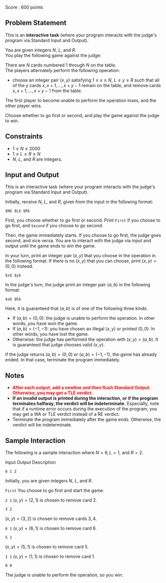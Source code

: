 Score : $600$ points

## Problem Statement

This is an **interactive task** (where your program interacts with the judge's program via Standard Input and Output).

You are given integers $N$, $L$, and $R$.<br>
You play the following game against the judge:

There are $N$ cards numbered $1$ through $N$ on the table.<br>
The players alternately perform the following operation:

- choose an integer pair $(x, y)$ satisfying $1 \leq x \leq N$, $L \leq y \leq R$ such that all of the $y$ cards $x, x+1, \dots, x+y-1$ remain on the table, and remove cards $x, x+1, \dots, x+y-1$ from the table.

The first player to become unable to perform the operation loses, and the other player wins.

Choose whether to go first or second, and play the game against the judge to win.

## Constraints

- $1 \leq N \leq 2000$
- $1 \leq L \leq R \leq N$
- $N$, $L$, and $R$ are integers.

## Input and Output

This is an interactive task (where your program interacts with the judge's program via Standard Input and Output).

Initially, receive $N$, $L$, and $R$, given from the input in the following format:

```plain
$N$ $L$ $R$
```

First, you choose whether to go first or second.  Print `First` if you choose to go first, and `Second` if you choose to go second.

Then, the game immediately starts.  If you choose to go first, the judge goes second, and vice versa.  You are to interact with the judge via input and output until the game ends to win the game.

In your turn, print an integer pair $(x, y)$ that you choose in the operation in the following format.  If there is no $(x, y)$ that you can choose, print $(x, y) = (0, 0)$ instead.

```plain
$x$ $y$
```

In the judge's turn, the judge print an integer pair $(a, b)$ in the following format:

```plain
$a$ $b$
```

Here, it is guaranteed that $(a, b)$ is of one of the following three kinds.

- If $(a, b) = (0, 0)$: the judge is unable to perform the operation.  In other words, you have won the game.
- If $(a, b) = (-1, -1)$: you have chosen an illegal $(x, y)$ or printed $(0, 0)$.  In other words, you have lost the game.
- Otherwise: the judge has performed the operation with $(x,y) = (a,b)$.  It is guaranteed that judge chooses valid $(x, y)$.

If the judge returns $(a,b)=(0,0)$ or $(a,b)=(-1,-1)$, the game has already ended.  In that case, terminate the program immediately.

## Notes

- <span style="color:red">**After each output, add a newline and then flush Standard Output.  Otherwise, you may get a TLE verdict.**</span>
- **If an invalid output is printed during the interaction, or if the program terminates halfway, the verdict will be indeterminate.**  Especially, note that if a runtime error occurs during the execution of the program, you may get a WA or TLE verdict instead of a RE verdict.
- Terminate the program immediately after the game ends. Otherwise, the verdict will be indeterminate.

## Sample Interaction

The following is a sample interaction where $N = 6, L = 1$, and $R = 2$.

Input
Output
Description

`6 1 2`

Initially, you are given integers $N$, $L$, and $R$.

`First`
You choose to go first and start the game.

`2 1`
$(x, y) = (2, 1)$ is chosen to remove card $2$.

`3 2`

$(x, y) = (3, 2)$ is chosen to remove cards $3, 4$.

`6 1`
$(x, y) = (6, 1)$ is chosen to remove card $6$.

`5 1`

$(x, y) = (5, 1)$ is chosen to remove card $5$.

`1 1`
$(x, y) = (1, 1)$ is chosen to remove card $1$.

`0 0`

The judge is unable to perform the operation, so you win.